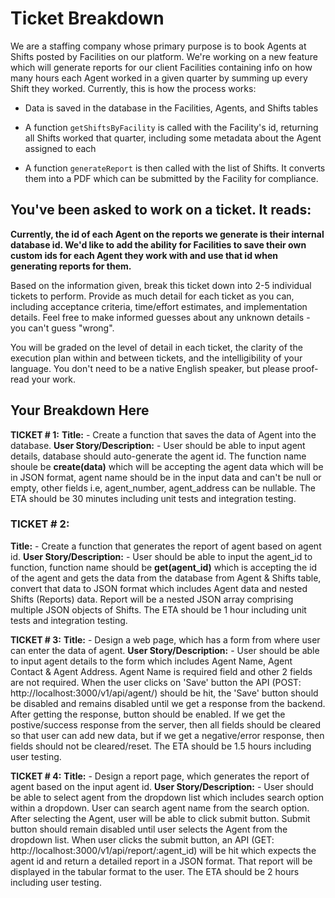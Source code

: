 # Ticket Breakdown

We are a staffing company whose primary purpose is to book Agents at Shifts posted by Facilities on our platform. We're working on a new feature which will generate reports for our client Facilities containing info on how many hours each Agent worked in a given quarter by summing up every Shift they worked. Currently, this is how the process works:

- Data is saved in the database in the Facilities, Agents, and Shifts tables

- A function `getShiftsByFacility` is called with the Facility's id, returning all Shifts worked that quarter, including some metadata about the Agent assigned to each

- A function `generateReport` is then called with the list of Shifts. It converts them into a PDF which can be submitted by the Facility for compliance.

## You've been asked to work on a ticket. It reads:

**Currently, the id of each Agent on the reports we generate is their internal database id. We'd like to add the ability for Facilities to save their own custom ids for each Agent they work with and use that id when generating reports for them.**

Based on the information given, break this ticket down into 2-5 individual tickets to perform. Provide as much detail for each ticket as you can, including acceptance criteria, time/effort estimates, and implementation details. Feel free to make informed guesses about any unknown details - you can't guess "wrong".

You will be graded on the level of detail in each ticket, the clarity of the execution plan within and between tickets, and the intelligibility of your language. You don't need to be a native English speaker, but please proof-read your work.

## Your Breakdown Here

**TICKET # 1:**
**Title:** - Create a function that saves the data of Agent into the database.
**User Story/Description:** - User should be able to input agent details, database should auto-generate the agent id. The function name shoule be **create(data)** which will be accepting the agent data which will be in JSON format, agent name should be in the input data and can't be null or empty, other fields i.e, agent_number, agent_address can be nullable. The ETA should be 30 minutes including unit tests and integration testing.

### TICKET # 2:

**Title:** - Create a function that generates the report of agent based on agent id.
**User Story/Description:** - User should be able to input the agent_id to function, function name should be **get(agent_id)** which is accepting the id of the agent and gets the data from the database from Agent & Shifts table, convert that data to JSON format which includes Agent data and nested Shifts (Reports) data. Report will be a nested JSON array comprising multiple JSON objects of Shifts. The ETA should be 1 hour including unit tests and integration testing.

**TICKET # 3:**
**Title:** - Design a web page, which has a form from where user can enter the data of agent.
**User Story/Description:** - User should be able to input agent details to the form which includes Agent Name, Agent Contact & Agent Address. Agent Name is required field and other 2 fields are not required. When the user clicks on 'Save' button the API (POST: http://localhost:3000/v1/api/agent/) should be hit, the 'Save' button should be disabled and remains disabled until we get a response from the backend. After getting the response, button should be enabled. If we get the postive/success response from the server, then all fields should be cleared so that user can add new data, but if we get a negative/error response, then fields should not be cleared/reset. The ETA should be 1.5 hours including user testing.

**TICKET # 4:**
**Title:** - Design a report page, which generates the report of agent based on the input agent id.
**User Story/Description:** - User should be able to select agent from the dropdown list which includes search option within a dropdown. User can search agent name from the search option. After selecting the Agent, user will be able to click submit button. Submit button should remain disabled until user selects the Agent from the dropdown list. When user clicks the submit button, an API (GET: http://localhost:3000/v1/api/report/:agent_id) will be hit which expects the agent id and return a detailed report in a JSON format. That report will be displayed in the tabular format to the user. The ETA should be 2 hours including user testing.
